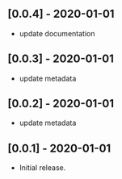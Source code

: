 ## [0.0.4] - 2020-01-01
* update documentation

## [0.0.3] - 2020-01-01
* update metadata

## [0.0.2] - 2020-01-01
* update metadata

## [0.0.1] - 2020-01-01
* Initial release.
